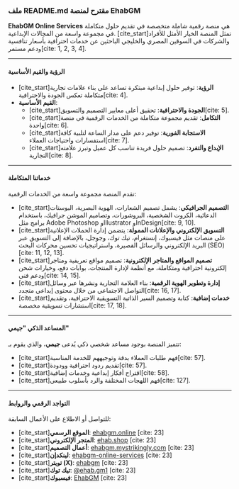 ### ملف README.md مقترح لمنصة EhabGM

**EhabGM Online Services** هي منصة رقمية شاملة متخصصة في تقديم حلول متكاملة في مجموعة واسعة من المجالات الإبداعية. [cite\_start]تمثل المنصة الخيار الأمثل للأفراد والشركات في السوقين المصري والخليجي الباحثين عن خدمات احترافية بأسعار تنافسية ودعم مستمر[cite: 1, 2, 3, 4].

-----

#### الرؤية والقيم الأساسية

  * [cite\_start]**الرؤية**: توفير حلول إبداعية مبتكرة تساعد على بناء علامات تجارية متكاملة تعكس الجودة والاحترافية[cite: 4].
  * **القيم الأساسية**:
      * [cite\_start]**الجودة والاحترافية**: تحقيق أعلى معايير التصميم والتسويق[cite: 5].
      * [cite\_start]**التكامل**: تقديم مجموعة متكاملة من الخدمات الرقمية في منصة واحدة[cite: 6].
      * [cite\_start]**الاستجابة الفورية**: توفير دعم على مدار الساعة لتلبية كافة استفسارات واحتياجات العملاء[cite: 7].
      * [cite\_start]**الإبداع والتفرد**: تصميم حلول فريدة تناسب كل عميل وتبرز علامته التجارية[cite: 8].

-----

#### خدماتنا المتكاملة

تقدم المنصة مجموعة واسعة من الخدمات الرقمية:

  * [cite\_start]**التصميم الجرافيكي**: يشمل تصميم الشعارات، الهوية البصرية، البوستات الدعائية، الكروت الشخصية، البروشورات، وتصاميم الموشن جرافيك، باستخدام برامج مثل Adobe Photoshop وIllustrator وInDesign[cite: 9, 10].
  * [cite\_start]**التسويق الإلكتروني والإعلانات الممولة**: يتضمن إدارة الحملات الإعلانية على منصات مثل فيسبوك، إنستغرام، تيك توك، وجوجل، بالإضافة إلى التسويق عبر البريد الإلكتروني والرسائل القصيرة، واستراتيجيات تحسين محركات البحث (SEO)[cite: 11, 12, 13].
  * [cite\_start]**تصميم المواقع والمتاجر الإلكترونية**: تصميم مواقع تعريفية ومتاجر إلكترونية احترافية ومتكاملة، مع أنظمة لإدارة المنتجات، بوابات دفع، وخيارات شحن ودعم فني[cite: 14, 15].
  * [cite\_start]**إدارة وتطوير الهوية الرقمية**: بناء العلامة التجارية ونشرها عبر وسائل التواصل الاجتماعي من خلال محتوى إبداعي متجدد[cite: 16, 17].
  * [cite\_start]**خدمات إضافية**: كتابة وتصميم السير الذاتية التسويقية الاحترافية، وتقديم استشارات تسويقية مخصصة[cite: 17, 18].

-----

#### المساعد الذكي "جيمي"

تتميز المنصة بوجود مساعد شخصي ذكي يُدعى **جيمي**، والذي يقوم بـ:

  * [cite\_start]فهم طلبات العملاء بدقة وتوجيههم للخدمة المناسبة[cite: 57].
  * [cite\_start]تقديم ردود احترافية وودودة[cite: 57].
  * [cite\_start]اقتراح أفكار إبداعية وخدمات إضافية[cite: 58].
  * [cite\_start]فهم اللهجات المختلفة والرد بأسلوب طبيعي[cite: 127].

-----

#### التواجد الرقمي والروابط

للتواصل أو الاطلاع على الأعمال السابقة:

  * [cite\_start]**الموقع الرسمي**: [ehabgm.online](http://ehabgm.online/) [cite: 23]
  * [cite\_start]**المتجر الإلكتروني**: [ehab.shop](http://ehab.shop/) [cite: 23]
  * [cite\_start]**أعمال التصميم**: [ehabgm.mystrikingly.com](https://ehabgm.mystrikingly.com/) [cite: 23]
  * [cite\_start]**لينكدإن**: [ehabgm-online-services](https://www.google.com/search?q=https://www.linkedin.com/in/ehabgm-online-services-487a82331) [cite: 23]
  * [cite\_start]**تويتر (X)**: [ehabgm](https://www.google.com/search?q=https://x.com/ehabgm) [cite: 23]
  * [cite\_start]**تيك توك**: [@ehab.gm1](https://www.tiktok.com/@ehab.gm1) [cite: 23]
  * [cite\_start]**فيسبوك**: [EhabGM](https://www.facebook.com/ehab.gm1) [cite: 23]